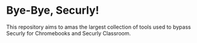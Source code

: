# Bye-Bye, Securly!
This repository aims to amas the largest collection of tools used to bypass Securly for Chromebooks and Securly Classroom.
